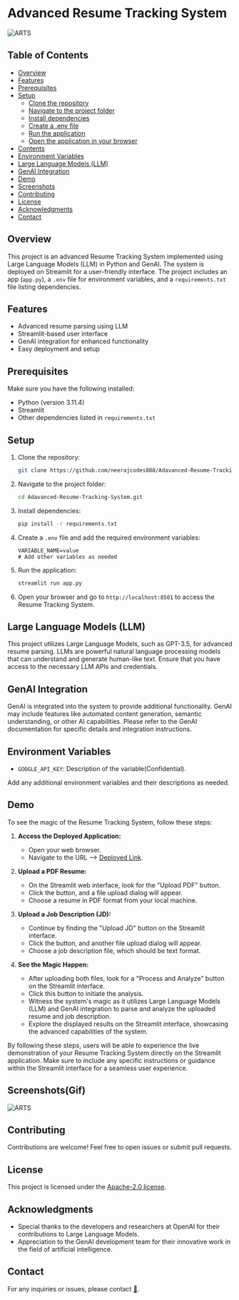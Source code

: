 # Advanced Resume Tracking System

![ARTS](https://github.com/neerajcodes888/Adavanced-Resume-Tracking-System-/assets/98253646/3daabeae-e7ae-4a43-b7a1-31da7f19438b)


## Table of Contents

- [Overview](#overview)
- [Features](#features)
- [Prerequisites](#prerequisites)
- [Setup](#setup)
  - [Clone the repository]()
  - [Navigate to the project folder](#navigate-to-the-project-folder)
  - [Install dependencies](#install-dependencies)
  - [Create a .env file](#create-a-env-file)
  - [Run the application](#run-the-application)
  - [Open the application in your browser](#open-the-application-in-your-browser)
- [Contents](#contents)
- [Environment Variables](#environment-variables)
- [Large Language Models (LLM)](#large-language-models-llm)
- [GenAI Integration](#genai-integration)
- [Demo](#demo)
- [Screenshots](#screenshots)
- [Contributing](#contributing)
- [License](#license)
- [Acknowledgments](#acknowledgments)
- [Contact](#contact)

## Overview

This project is an advanced Resume Tracking System implemented using Large Language Models (LLM) in Python and GenAI. The system is deployed on Streamlit for a user-friendly interface. The project includes an app (`app.py`), a `.env` file for environment variables, and a `requirements.txt` file listing dependencies.

## Features

- Advanced resume parsing using LLM
- Streamlit-based user interface
- GenAI integration for enhanced functionality
- Easy deployment and setup

## Prerequisites

Make sure you have the following installed:

- Python (version 3.11.4)
- Streamlit
- Other dependencies listed in `requirements.txt`

## Setup

1. Clone the repository:

    ```bash
    git clone https://github.com/neerajcodes888/Adavanced-Resume-Tracking-System.git
    ```

2. Navigate to the project folder:

    ```bash
    cd Adavanced-Resume-Tracking-System.git
    ```

3. Install dependencies:

    ```bash
    pip install -r requirements.txt
    ```

4. Create a `.env` file and add the required environment variables:

    ```
    VARIABLE_NAME=value
    # Add other variables as needed
    ```

5. Run the application:

    ```bash
    streamlit run app.py
    ```

6. Open your browser and go to `http://localhost:8501` to access the Resume Tracking System.


## Large Language Models (LLM)

This project utilizes Large Language Models, such as GPT-3.5, for advanced resume parsing. LLMs are powerful natural language processing models that can understand and generate human-like text. Ensure that you have access to the necessary LLM APIs and credentials.

## GenAI Integration

GenAI is integrated into the system to provide additional functionality. GenAI may include features like automated content generation, semantic understanding, or other AI capabilities. Please refer to the GenAI documentation for specific details and integration instructions.

## Environment Variables

- `GOOGLE_API_KEY`: Description of the variable(Confidential).

Add any additional environment variables and their descriptions as needed.



## Demo

To see the magic of the Resume Tracking System, follow these steps:

1. **Access the Deployed Application:**
   - Open your web browser.
   - Navigate to the URL --> [Deployed Link](https://neerajcodes888-adavanced-resume-tracking-system--app-rpn8dd.streamlit.app/).

2. **Upload a PDF Resume:**
   - On the Streamlit web interface, look for the "Upload PDF" button.
   - Click the button, and a file upload dialog will appear.
   - Choose a resume in PDF format from your local machine.

3. **Upload a Job Description (JD):**
   - Continue by finding the "Upload JD" button on the Streamlit interface.
   - Click the button, and another file upload dialog will appear.
   - Choose a job description file, which should be text format.

4. **See the Magic Happen:**
   - After uploading both files, look for a "Process and Analyze" button on the Streamlit interface.
   - Click this button to initiate the analysis.
   - Witness the system's magic as it utilizes Large Language Models (LLM) and GenAI integration to parse and analyze the uploaded resume and job description.
   - Explore the displayed results on the Streamlit interface, showcasing the advanced capabilities of the system.

By following these steps, users will be able to experience the live demonstration of your Resume Tracking System directly on the Streamlit application. Make sure to include any specific instructions or guidance within the Streamlit interface for a seamless user experience.

## Screenshots(Gif)

![ARTS](https://github.com/neerajcodes888/Adavanced-Resume-Tracking-System-/assets/98253646/1ebb5e63-d4db-465f-b12e-1daf16e3e354)


## Contributing

Contributions are welcome! Feel free to open issues or submit pull requests.

## License

This project is licensed under the [Apache-2.0 license](https://github.com/neerajcodes888/Adavanced-Resume-Tracking-System-?tab=Apache-2.0-1-ov-file).

## Acknowledgments

- Special thanks to the developers and researchers at OpenAI for their contributions to Large Language Models.
- Appreciation to the GenAI development team for their innovative work in the field of artificial intelligence.

## Contact

For any inquiries or issues, please contact [💬](https://www.linkedin.com/in/neeraj-kumar-9a75811a2/).

